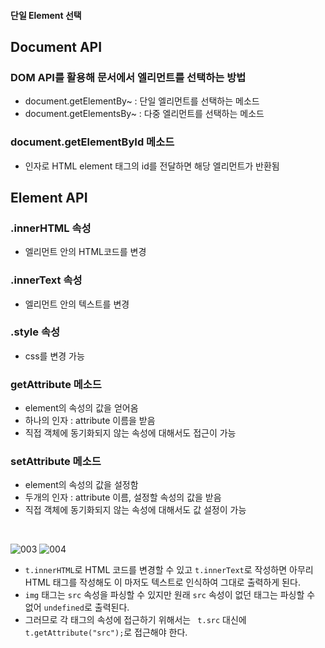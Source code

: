 #### 단일 Element 선택



## Document API

### DOM API를 활용해 문서에서 엘리먼트를 선택하는 방법

- document.getElementBy~ : 단일 엘리먼트를 선택하는 메소드
- document.getElementsBy~ : 다중 엘리먼트를 선택하는 메소드

### document.getElementById 메소드

- 인자로 HTML element 태그의 id를 전달하면 해당 엘리먼트가 반환됨

## Element API

### .innerHTML 속성

- 엘리먼트 안의 HTML코드를 변경

### .innerText 속성

- 엘리먼트 안의 텍스트를 변경

### .style 속성

- css를 변경 가능

### getAttribute 메소드

- element의 속성의 값을 얻어옴
- 하나의 인자 : attribute 이름을 받음
- 직접 객체에 동기화되지 않는 속성에 대해서도 접근이 가능

### setAttribute 메소드

- element의 속성의 값을 설정함
- 두개의 인자 : attribute 이름, 설정할 속성의 값을 받음
- 직접 객체에 동기화되지 않는 속성에 대해서도 값 설정이 가능

<br>

![003](https://user-images.githubusercontent.com/52685250/66021139-87b6d380-e524-11e9-8f19-027b15ae5e4c.JPG)
![004](https://user-images.githubusercontent.com/52685250/66021140-87b6d380-e524-11e9-880d-0420aaaf23f4.JPG)

- `t.innerHTML`로 HTML 코드를 변경할 수 있고 `t.innerText`로 작성하면 아무리 HTML 태그를 작성해도 이 마저도 텍스트로 인식하여 그대로 출력하게 된다.
- `img` 태그는 `src` 속성을 파싱할 수 있지만 원래 `src` 속성이 없던 태그는 파싱할 수 없어 `undefined`로 출력된다.
- 그러므로 각 태그의 속성에 접근하기 위해서는 ` t.src` 대신에 `t.getAttribute("src");`로 접근해야 한다.